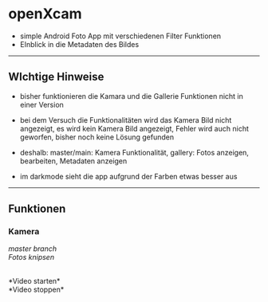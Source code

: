 # openXcam
+ simple Android Foto App mit verschiedenen Filter Funktionen
+ EInblick in die Metadaten des Bildes

---

## WIchtige Hinweise
+ bisher funktionieren die Kamara und die Gallerie Funktionen nicht in einer Version
+ bei dem Versuch die Funktionalitäten wird das Kamera Bild nicht angezeigt, es wird kein Kamera Bild angezeigt, Fehler wird auch nicht geworfen, bisher noch keine Lösung gefunden
+ deshalb: master/main: Kamera Funktionalität, gallery: Fotos anzeigen, bearbeiten, Metadaten anzeigen

+ im darkmode sieht die app aufgrund der Farben etwas besser aus

---

## Funktionen

### Kamera
*master branch*
<br>
*Fotos knipsen*

<br>
*Video starten*
<br>
*Video stoppen*

  
